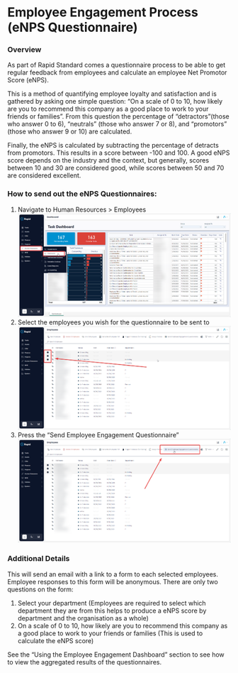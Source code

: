 # Employee Engagement Process (eNPS Questionnaire)

### Overview

As part of Rapid Standard comes a questionnaire process to be able to get regular feedback from employees and calculate an employee Net Promotor Score (eNPS).

This is a method of quantifying employee loyalty and satisfaction and is gathered by asking one simple question: “On a scale of 0 to 10, how likely are you to recommend this company as a good place to work to your friends or families”. From this question the percentage of “detractors”(those who answer 0 to 6), “neutrals” (those who answer 7 or 8), and “promotors” (those who answer 9 or 10) are calculated.

Finally, the eNPS is calculated by subtracting the percentage of detracts from promotors. This results in a score between -100 and 100. A good eNPS score depends on the industry and the context, but generally, scores between 10 and 30 are considered good, while scores between 50 and 70 are considered excellent.

### How to send out the eNPS Questionnaires:

1. Navigate to Human Resources &gt; Employees  
    ![image-1703651698901.png](./../Global-Images/downloaded_image_1705285487178.png)
2. Select the employees you wish for the questionnaire to be sent to  
    ![image-1703651762900.png](./downloaded_image_1705285488204.png)
3. Press the “Send Employee Engagement Questionnaire”  
    ![image-1703651783541.png](./downloaded_image_1705285489219.png)

### Additional Details

This will send an email with a link to a form to each selected employees. Employee responses to this form will be anonymous. There are only two questions on the form:

1. Select your department (Employees are required to select which department they are from this helps to produce a eNPS score by department and the organisation as a whole)
2. On a scale of 0 to 10, how likely are you to recommend this company as a good place to work to your friends or families (This is used to calculate the eNPS score)

See the “Using the Employee Engagement Dashboard” section to see how to view the aggregated results of the questionnaires.
